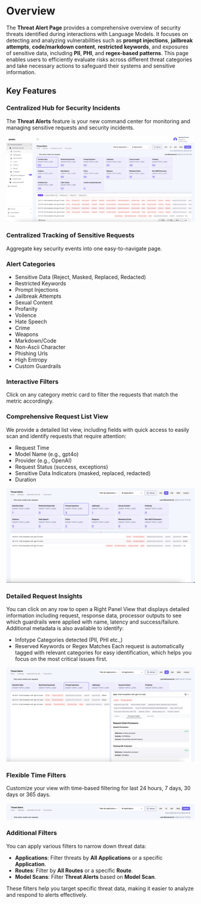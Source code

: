 # Overview
The **Threat Alert Page** provides a comprehensive overview of security threats identified during interactions with Language Models. It focuses on detecting and analyzing vulnerabilities such as **prompt injections**, **jailbreak attempts**, **code/markdown content**, **restricted keywords**, and exposures of sensitive data, including **PII**, **PHI**, and **regex-based patterns**. This page enables users to efficiently evaluate risks across different threat categories and take necessary actions to safeguard their systems and sensitive information.

## Key Features
### Centralized Hub for Security Incidents 
The **Threat Alerts** feature is your new command center for monitoring and managing sensitive 
requests and security incidents.

![Threat Alert Overview Image](../../../static/img/threat-alerts/overview.png)

### Centralized Tracking of Sensitive Requests 
Aggregate key security events into one easy-to-navigate page.

### Alert Categories 
- Sensitive Data (Reject, Masked, Replaced, Redacted)
- Restricted Keywords 
- Prompt Injections 
- Jailbreak Attempts
- Sexual Content
- Profanity
- Voilence
- Hate Speech
- Crime
- Weapons
- Markdown/Code
- Non-Ascii Character
- Phishing Urls
- High Entropy
- Custom Guardrails 

### Interactive Filters 
Click on any category metric card to filter the requests that match the metric accordingly.

### Comprehensive Request List View
We provide a detailed list view, including fields with quick access to easily scan and identify 
requests that require attention:
- Request Time 
- Model Name (e.g., gpt4o) 
- Provider (e.g., OpenAI) 
- Request Status (success, exceptions) 
- Sensitive Data Indicators (masked, replaced, redacted) 
- Duration 
 
 ![Threat Alert Request List Image](../../../static/img/threat-alerts/request-list.png)
 
### Detailed Request Insights 
You can click on any row to open a Right Panel View that displays detailed information including 
request, response data, processor outputs to see which guardrails were applied with name, 
latency and success/failure. Additional metadata is also available to identify: 
- Infotype Categories detected (PII, PHI etc.,) 
- Reserved Keywords or Regex Matches 
Each request is automatically tagged with relevant categories for easy identification, which 
helps you focus on the most critical issues first.

![Threat Alert Processor Output Image](../../../static/img/threat-alerts/processor-output.png)

### Flexible Time Filters
Customize your view with time-based filtering for last 24 hours, 7 days, 30 days or 365 days.

![Threat Alert Time Filter Image](../../../static/img/threat-alerts/time-filter.png)

### Additional Filters
You can apply various filters to narrow down threat data:

- **Applications**: Filter threats by **All Applications** or a specific **Application**.
- **Routes**: Filter by **All Routes** or a specific **Route**.
- **Model Scans**: Filter **Threat Alerts** based on **Model Scan**.

These filters help you target specific threat data, making it easier to analyze and respond to alerts effectively.

 